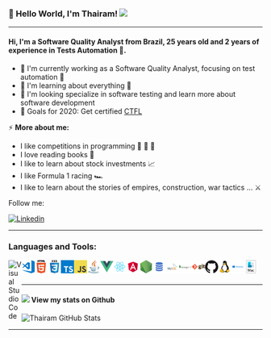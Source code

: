 ### 👋 Hello World, I'm Thairam!  <img src="https://github.com/TheDudeThatCode/TheDudeThatCode/blob/master/Assets/Earth.gif" width="24px">

---

#### Hi, I'm a Software Quality Analyst from Brazil, 25 years old and 2 years of experience in Tests Automation 🧐.
- 🔭 I'm currently working as a Software Quality Analyst, focusing on test automation :robot:
- 🌱 I'm learning about everything 🤣
- 👯 I'm looking specialize in software testing and learn more about software development
- 🥅 Goals for 2020: Get certified [CTFL](https://www.bstqb.org.br/sobre-ctfl)

⚡ **More about me:** 
* I like competitions in programming :2nd_place_medal: :2nd_place_medal: :3rd_place_medal:
* I love reading books 📕
* I like to learn about stock investments :chart_with_upwards_trend:
* I like Formula 1 racing :racing_car:
* I like to learn about the stories of empires, construction, war tactics ... :crossed_swords: 

Follow me:

[![Linkedin](https://badgen.net/badge/Linkedin/thairam-michel?icon=linkedin)](https://www.linkedin.com/in/thairam-michel-80b137196/)

---
### Languages and Tools:

[<img align="left" alt="Visual Studio Code" width="26px" src="https://github.com/cypress-io/cypress-icons/blob/master/src/icons/icon_24x24.png" />][cypress]

[<img align="left" alt="Visual Studio Code" width="26px" src="https://raw.githubusercontent.com/github/explore/80688e429a7d4ef2fca1e82350fe8e3517d3494d/topics/visual-studio-code/visual-studio-code.png" />][vscode]

[<img align="left" alt="HTML5" width="26px" src="https://raw.githubusercontent.com/github/explore/80688e429a7d4ef2fca1e82350fe8e3517d3494d/topics/html/html.png" />][html]

[<img align="left" alt="CSS3" width="26px" src="https://raw.githubusercontent.com/github/explore/80688e429a7d4ef2fca1e82350fe8e3517d3494d/topics/css/css.png" />][css]

[<img align="left" alt="TypeScript" width="26px" src="https://raw.githubusercontent.com/github/explore/80688e429a7d4ef2fca1e82350fe8e3517d3494d/topics/typescript/typescript.png" />][typescript]

[<img align="left" alt="JavaScript" width="26px" src="https://raw.githubusercontent.com/github/explore/80688e429a7d4ef2fca1e82350fe8e3517d3494d/topics/javascript/javascript.png" />][javascript]

[<img align="left" alt="Java" width="26px" src="https://raw.githubusercontent.com/github/explore/80688e429a7d4ef2fca1e82350fe8e3517d3494d/topics/java/java.png" />][java]

[<img align="left" alt="Vue" width="26px" src="https://raw.githubusercontent.com/github/explore/80688e429a7d4ef2fca1e82350fe8e3517d3494d/topics/vue/vue.png" />][vue]

[<img align="left" alt="React" width="26px" src="https://raw.githubusercontent.com/github/explore/80688e429a7d4ef2fca1e82350fe8e3517d3494d/topics/react/react.png" />][react]

[<img align="left" alt="Angular" width="26px" src="https://raw.githubusercontent.com/github/explore/80688e429a7d4ef2fca1e82350fe8e3517d3494d/topics/angular/angular.png" />][angular]

[<img align="left" alt="Node.js" width="26px" src="https://raw.githubusercontent.com/github/explore/80688e429a7d4ef2fca1e82350fe8e3517d3494d/topics/nodejs/nodejs.png" />][nodejs]

[<img align="left" alt="SQL" width="26px" src="https://raw.githubusercontent.com/github/explore/80688e429a7d4ef2fca1e82350fe8e3517d3494d/topics/sql/sql.png" />][sql]

[<img align="left" alt="MySQL" width="26px" src="https://raw.githubusercontent.com/github/explore/80688e429a7d4ef2fca1e82350fe8e3517d3494d/topics/mysql/mysql.png" />][mysql]

[<img align="left" alt="MongoDB" width="26px" src="https://raw.githubusercontent.com/github/explore/80688e429a7d4ef2fca1e82350fe8e3517d3494d/topics/mongodb/mongodb.png" />][mongodb]

[<img align="left" alt="Git" width="26px" src="https://raw.githubusercontent.com/github/explore/80688e429a7d4ef2fca1e82350fe8e3517d3494d/topics/git/git.png" />][git]

[<img align="left" alt="GitHub" width="26px" src="https://raw.githubusercontent.com/github/explore/78df643247d429f6cc873026c0622819ad797942/topics/github/github.png" />][github]

[<img align="left" alt="Linux" width="26px" src="https://raw.githubusercontent.com/github/explore/78df643247d429f6cc873026c0622819ad797942/topics/linux/linux.png" />][linux]

[<img align="left" alt="Windows" width="26px" src="https://raw.githubusercontent.com/github/explore/78df643247d429f6cc873026c0622819ad797942/topics/windows/windows.png" />][windows]

[<img align="left" alt="MacOS" width="26px" src="https://raw.githubusercontent.com/github/explore/78df643247d429f6cc873026c0622819ad797942/topics/macos/macos.png" />][macos]

<br />
<br />

---

#### <img src="https://media.giphy.com/media/VgCDAzcKvsR6OM0uWg/giphy.gif" width="50"> View my stats on Github 

![Thairam GitHub Stats](https://github-readme-stats.vercel.app/api?username=Thairam&show_icons=true)

---

[cypress]: https://docs.cypress.io/guides/overview/why-cypress.html#In-a-nutshell
[vscode]: https://code.visualstudio.com/
[html]: https://www.w3schools.com/html/
[css]: https://www.w3schools.com/css/
[typescript]: https://www.typescriptlang.org/
[javascript]: https://www.javascript.com/
[java]: https://www.java.com/pt_BR/download/
[vue]: https://vuejs.org/
[react]: https://pt-br.reactjs.org/
[angular]: https://angular.io/
[nodejs]: https://nodejs.org/en/
[sql]: https://www.w3schools.com/sql/
[mysql]: https://www.mysql.com/
[mongodb]: https://www.mongodb.com/
[git]: https://git-scm.com/
[github]: https://github.com/
[linux]: https://www.linux.org/
[windows]: https://www.microsoft.com/pt-br/windows/
[macos]: https://www.apple.com/br/macos/
